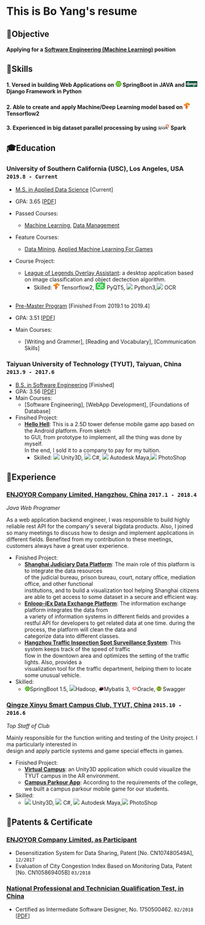 # This is Bo __Yang__'s resume

## <span>&#127919;</span>Objective
#### __Applying for a <u>Software Engineering (Machine Learning)</u> position__
## <span>&#128170;</span>Skills
#### __1. Versed in building Web Applications on <span><img src="assets/icons/springboot.png" height="15" width="16"> SpringBoot in JAVA</span> and <span><img src="assets/icons/django.png" height="15" width="30"> Django</span> Framework in Python__
#### __2. Able to create and apply Machine/Deep Learning model based on <span><img src="assets/icons/tensorflow.png" height="18" width="16"> Tensorflow2</span>__
#### __3. Experienced in big dataset parallel processing by using <span><img src="assets/icons/spark.png" height="15" width="30"> Spark</span>__

## <span>&#127891;</span>Education 

### __University of Southern California (USC), Los Angeles, USA__ `2019.8 - Current`

- <u>M.S. in Applied Data Science</u> [Current]
- GPA: 3.65 [[PDF](assets/apds_1.pdf)]
- Passed Courses: 
    - [Machine Learning](https://aaronyang2333.github.io/INF_552/), [Data Management](https://aaronyang2333.github.io/INF_551/)<br>
- Feature Courses: 
    - [Data Mining](https://aaronyang2333.github.io/INF_553/), [Applied Machine Learning For Games](https://aaronyang2333.github.io/CSCI_599/) <br>
- Course Project:
    - [League of Legends Overlay Assistant](https://www.bilibili.com/video/av97564879): a desktop application based on image classification and object dectection algorithm.
        - Skilled: <span><img src="assets/icons/tensorflow.png" height="18" width="16"> Tensorflow2</span>, <span><img src="assets/icons/pyqt.png"> PyQT5</span>, <span><img src="https://img.icons8.com/color/18/000000/python.png"/> Python3</span>,<span><img src="https://img.icons8.com/metro/18/000000/general-ocr.png"/> OCR</span>
<br><br>

- <u>Pre-Master Program</u>  [Finished From 2019.1 to 2019.4]
- GPA: 3.51 [[PDF](assets/ia_grade.pdf)]
- Main Courses:
    - [Writing and Grammer], [Reading and Vocabulary], [Communication Skills] <br>

### __Taiyuan University of Technology (TYUT), Taiyuan, China__ `2013.9 - 2017.6`

- <u>B.S. in Software Engineering</u> [Finished]
- GPA: 3.56 [[PDF](assets/typt.pdf)]
- Main Courses: 
    - [Software Engineering], [WebApp Development], [Foundations of Database] <br>
- Finsihed Project:
    - [__Hello Hell__](https://aaronyang2333.github.io/INF_553/):  This is a 2.5D tower defense mobile game app based on the Android platform. From sketch <br>to GUI, from prototype to implement, all the thing was done by myself. <br>In the end, I sold it to a company to pay for my tuition.
        - Skilled: <span><img src="https://img.icons8.com/ios-filled/14/000000/unity.png"> Unity3D</span>, <span><img src="https://img.icons8.com/color/14/000000/c-sharp-logo.png"> C#</span>, <span><img src="https://img.icons8.com/color/14/000000/autodesk-maya.png"> Autodesk Maya</span>,<span><img src="https://img.icons8.com/color/16/000000/adobe-photoshop.png"> PhotoShop</span>

## <span>&#128084;</span>Experience

### [__ENJOYOR Company Limited, Hangzhou, China__]()  `2017.1 - 2018.4`
_Java Web Programer_<br>

As a web application backend engineer, I was responsible to build highly reliable rest API for the company's several bigdata products. Also, I joined so many meetings to discuss how to design and implement applications in different fields. Benefited from my contribution to these meetings, customers always have a great user experience. <br>
- Finished Project:
    - [__Shanghai Judiciary Data Platform__](): The main role of this platform is to integrate the data resources <br>of the judicial bureau, prison bureau, court, notary office, mediation office, and other functional <br>institutions, and to build a visualization tool helping Shanghai citizens are able to get access to some dataset in a secure and efficient way.
    - [__Enloop-iEx Data Exchange Platform__](): The information exchange platform integrates the data from <br>a variety of information systems in different fields and provides a restful API for developers to get related data at one time. during the process, the platform will clean the data and <br>categorize data into different classes.
    - [__Hangzhou Traffic Inspection Spot Surveillance System__](): This system keeps track of the speed of traffic <br>flow in the downtown area and optimizes the setting of the traffic lights. Also, provides a <br>visualization tool for the traffic department, helping them to locate some unusual vehicle.
- Skilled: 
    - <span><img src="assets/icons/springboot.png" height="12" width="14">SpringBoot 1.5</span>, <span><img src="https://img.icons8.com/color/14/000000/hadoop-distributed-file-system.png">Hadoop</span>, <span><img src="assets/icons/mybatis.png" height="12" width="14">Mybatis 3</span>, <span><img src="assets/icons/oracle.png" height="12" width="14">Oracle</span>, <span><img src = "assets/icons/swagger.png" height="12" width="12"> Swagger</span>


### [__Qingze Xinyu Smart Campus Club, TYUT, China__]() `2015.10 - 2016.6`
_Top Staff of Club_<br>

Mainly responsible for the function writing and testing of the Unity project. I ma particularly interested in <br> design and apply particle systems and game special effects in games.

- Finished Project:
    - [__Virtual Campus__]():  an Unity3D application which could visualize the TYUT campus in the AR environment.
    - [__Campus Parkour App__](): According to the requirements of the college, we built a campus parkour mobile game for our students.
- Skilled: 
    - <span><img src="https://img.icons8.com/ios-filled/14/000000/unity.png"> Unity3D</span>, <span><img src="https://img.icons8.com/color/14/000000/c-sharp-logo.png"> C#</span>, <span><img src="https://img.icons8.com/color/14/000000/autodesk-maya.png"> Autodesk Maya</span>,<span><img src="https://img.icons8.com/color/16/000000/adobe-photoshop.png"> PhotoShop</span>

## <span>&#128240;</span>Patents & Certificate

### [__ENJOYOR Company Limited, as Participant__]()
- Desensitization System for Data Sharing, Patent [No. CN107480549A], `12/2017`<br>
- Evaluation of City Congestion Index Based on Monitoring Data, Patent [No. CN105869405B] `03/2018`<br>

### [__National Professional and Technician Qualification Test, in China__]()
- Certified as Intermediate Software Designer, No. 1750500462. `02/2018` [[PDF](assets/nptq.pdf)]
